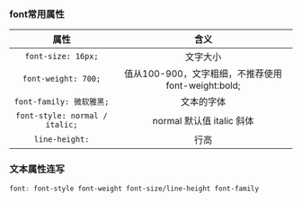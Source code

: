 ### font常用属性
| 属性 |  含义 |
| :---: | :---: |
| `font-size: 16px;`  | 文字大小 |
| `font-weight: 700;` | 值从100-900，文字粗细，不推荐使用font-weight:bold; |
| `font-family: 微软雅黑;`  |  文本的字体 |
| `font-style: normal / italic;` | normal 默认值  italic  斜体 |
| `line-height:` | 行高 |

### 文本属性连写

```css
font: font-style font-weight font-size/line-height font-family
```